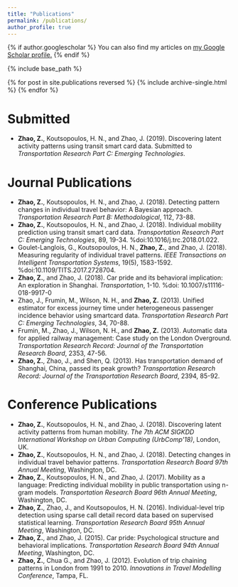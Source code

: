 ```yaml
---
title: "Publications"
permalink: /publications/
author_profile: true
---
```


{% if author.googlescholar %}
  You can also find my articles on <u><a href="{{author.googlescholar}}">my Google Scholar profile</a>.</u>
{% endif %}

{% include base_path %}

{% for post in site.publications reversed %}
  {% include archive-single.html %}
{% endfor %}

Submitted
=====
* **Zhao, Z.**, Koutsopoulos, H. N., and Zhao, J. (2019). Discovering latent activity patterns using transit smart card data. Submitted to _Transportation Research Part C: Emerging Technologies_.


Journal Publications
======
* **Zhao, Z.**, Koutsopoulos, H. N., and Zhao, J. (2018). Detecting pattern changes in individual travel behavior: A Bayesian approach. _Transportation Research Part B: Methodological_, 112, 73-88.
* **Zhao, Z.**, Koutsopoulos, H. N., and Zhao, J. (2018). Individual mobility prediction using transit smart card data. _Transportation Research Part C: Emerging Technologies_, 89, 19-34. %doi:10.1016/j.trc.2018.01.022.
* Goulet-Langlois, G., Koutsopoulos, H. N., **Zhao, Z.**, and Zhao, J. (2018). Measuring regularity of individual travel patterns. _IEEE Transactions on Intelligent Transportation Systems_, 19(5), 1583-1592. %doi:10.1109/TITS.2017.2728704.
* **Zhao, Z.**, and Zhao, J. (2018). Car pride and its behavioral implication: An exploration in Shanghai. _Transportation_, 1-10. %doi: 10.1007/s11116-018-9917-0
* Zhao, J., Frumin, M., Wilson, N. H., and **Zhao, Z.** (2013). Unified estimator for excess journey time under heterogeneous passenger incidence behavior using smartcard data. _Transportation Research Part C: Emerging Technologies_, 34, 70-88.
* Frumin, M., Zhao, J., Wilson, N. H., and **Zhao, Z.** (2013). Automatic data for applied railway management: Case study on the London Overground. _Transportation Research Record: Journal of the Transportation Research Board_, 2353, 47-56.
* **Zhao, Z.**, Zhao, J., and Shen, Q. (2013). Has transportation demand of Shanghai, China, passed its peak growth? _Transportation Research Record: Journal of the Transportation Research Board_, 2394, 85-92.


Conference Publications
======
* **Zhao, Z.**, Koutsopoulos, H. N., and Zhao, J. (2018). Discovering latent activity patterns from human mobility. _The 7th ACM SIGKDD International Workshop on Urban Computing (UrbComp'18)_, London, UK.
* **Zhao, Z.**, Koutsopoulos, H. N., and Zhao, J. (2018). Detecting changes in individual travel behavior patterns. _Transportation Research Board 97th Annual Meeting_, Washington, DC.
* **Zhao, Z.**, Koutsopoulos, H. N., and Zhao, J. (2017). Mobility as a language: Predicting individual mobility in public transportation using n-gram models. _Transportation Research Board 96th Annual Meeting_, Washington, DC.
* **Zhao, Z.**, Zhao, J., and Koutsopoulos, H. N. (2016). Individual-level trip detection using sparse call detail record data based on supervised statistical learning. _Transportation Research Board 95th Annual Meeting_, Washington, DC.
* **Zhao, Z.**, and Zhao, J. (2015). Car pride: Psychological structure and behavioral implications. _Transportation Research Board 94th Annual Meeting_, Washington, DC.
* **Zhao, Z.**, Chua G., and Zhao, J. (2012). Evolution of trip chaining patterns in London from 1991 to 2010. _Innovations in Travel Modelling Conference_, Tampa, FL.